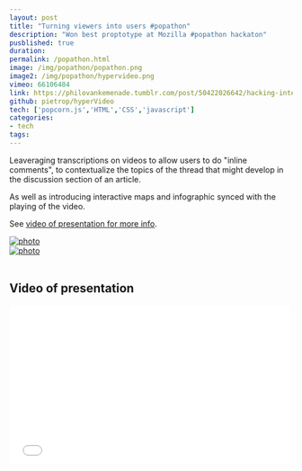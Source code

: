 ```yaml
---
layout: post
title: "Turning viewers into users #popathon"
description: "Won best proptotype at Mozilla #popathon hackaton"
pusblished: true
duration:
permalink: /popathon.html
image: /img/popathon/popathon.png
image2: /img/popathon/hypervideo.png
vimeo: 66106484
link: https://philovankemenade.tumblr.com/post/50422026642/hacking-interactive-online-video-stories-at
github: pietrop/hyperVideo
tech: ['popcorn.js','HTML','CSS','javascript']
categories: 
- tech
tags:
---
```



Leaveraging transcriptions on videos to allow users to do "inline comments", to contextualize the topics of the thread that might develop in the discussion section of an article.

As well as introducing interactive maps and infographic synced with the playing of the video.

See [video of presentation for more info]({{site.url}}{{page.url}}/#video).

<div class="image-wrapper">
<a href="{{ page.image2}}" data-lightbox="popathon " title="popathon ">
<img class="thumb img-round img-responsive" src="{{ page.image2}}" alt="photo" />
</a>
</div>


<div class="image-wrapper">
<a href="{{ page.image}}" data-lightbox="popathon " title="popathon ">
<img class="thumb img-round img-responsive" src="{{ page.image}}" alt="photo" />
</a>
</div>

<br>

<h2 id="video">Video of presentation</h2>
<div class="videoWrapper">
<iframe src="//player.vimeo.com/video/{{page.vimeo}}?title=0&amp;byline=0&amp;portrait=0" width="500" height="281" frameborder="0" webkitallowfullscreen mozallowfullscreen allowfullscreen></iframe>
</div>



